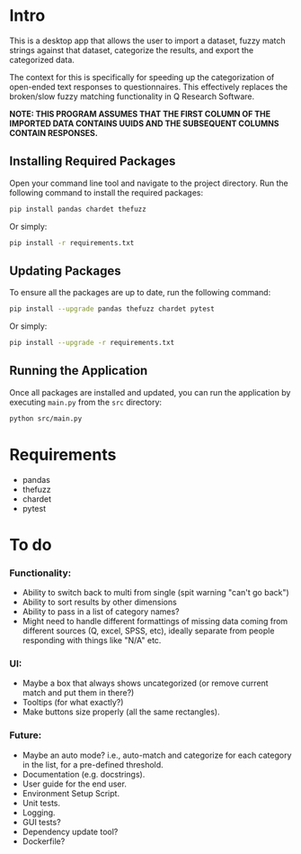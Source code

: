 # Intro

This is a desktop app that allows the user to import a dataset, fuzzy match strings against that dataset, categorize the results, and export the categorized data.

The context for this is specifically for speeding up the categorization of open-ended text responses to questionnaires. This effectively replaces the broken/slow fuzzy matching functionality in Q Research Software.

**NOTE: THIS PROGRAM ASSUMES THAT THE FIRST COLUMN OF THE IMPORTED DATA CONTAINS UUIDS AND THE SUBSEQUENT COLUMNS CONTAIN RESPONSES.**

## Installing Required Packages

Open your command line tool and navigate to the project directory. Run the following command to install the required packages:

```sh
pip install pandas chardet thefuzz
```

Or simply:

```sh
pip install -r requirements.txt
```

## Updating Packages

To ensure all the packages are up to date, run the following command:

```sh
pip install --upgrade pandas thefuzz chardet pytest
```

Or simply:

```sh
pip install --upgrade -r requirements.txt
```

## Running the Application

Once all packages are installed and updated, you can run the application by executing `main.py` from the `src` directory:

```sh
python src/main.py
```


# Requirements

- pandas
- thefuzz
- chardet
- pytest

# To do

### Functionality:

- Ability to switch back to multi from single (spit warning "can't go back")
- Ability to sort results by other dimensions
- Ability to pass in a list of category names?
- Might need to handle different formattings of missing data coming from different sources (Q, excel, SPSS, etc), ideally separate from people responding with things like "N/A" etc.

### UI:

- Maybe a box that always shows uncategorized (or remove current match and put them in there?)
- Tooltips (for what exactly?)
- Make buttons size properly (all the same rectangles).

### Future:

- Maybe an auto mode? i.e., auto-match and categorize for each category in the list, for a pre-defined threshold.
- Documentation (e.g. docstrings).
- User guide for the end user.
- Environment Setup Script.
- Unit tests.
- Logging.
- GUI tests?
- Dependency update tool?
- Dockerfile?


